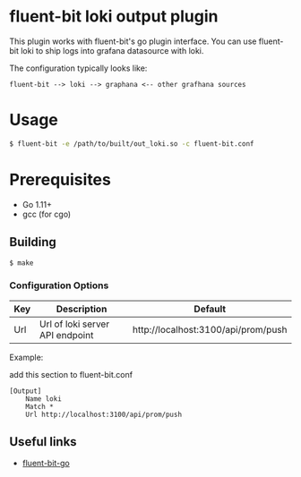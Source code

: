 # fluent-bit loki output plugin

This plugin works with fluent-bit's go plugin interface. You can use fluent-bit loki to ship logs into grafana datasource with loki.

The configuration typically looks like:

```graphviz
fluent-bit --> loki --> graphana <-- other grafhana sources
```

# Usage

```bash
$ fluent-bit -e /path/to/built/out_loki.so -c fluent-bit.conf
```

# Prerequisites

* Go 1.11+
* gcc (for cgo)

## Building

```bash
$ make
```

### Configuration Options

| Key           | Description                      | Default                             |
| --------------|----------------------------------|-------------------------------------|
| Url           | Url of loki server API endpoint  | http://localhost:3100/api/prom/push |

Example:

add this section to fluent-bit.conf

```properties
[Output]
    Name loki
    Match *
    Url http://localhost:3100/api/prom/push
```

## Useful links

* [fluent-bit-go](https://github.com/fluent/fluent-bit-go)
